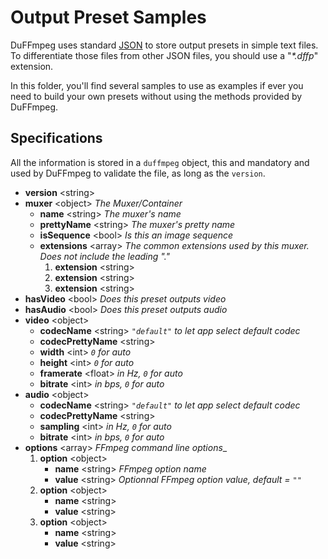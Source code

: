 # Output Preset Samples

DuFFmpeg uses standard [JSON](http://json.org) to store output presets in simple text files.  
To differentiate those files from other JSON files, you should use a "_*.dffp_" extension.

In this folder, you'll find several samples to use as examples if ever you need to build your own presets without using the methods provided by DuFFmpeg.

## Specifications

All the information is stored in a `duffmpeg` object, this and mandatory and used by DuFFmpeg to validate the file, as long as the `version`.

- __version__ \<string>
- __muxer__ \<object> _The Muxer/Container_
  * __name__ \<string> _The muxer's name_
  * __prettyName__ \<string> _The muxer's pretty name_
  * __isSequence__ \<bool> _Is this an image sequence_
  * __extensions__ \<array> _The common extensions used by this muxer. Does not include the leading "."_
    1. __extension__ \<string>
    1. __extension__ \<string>
    1. __extension__ \<string>
- __hasVideo__ \<bool> _Does this preset outputs video_
- __hasAudio__ \<bool> _Does this preset outputs audio_
- __video__ \<object>
  * __codecName__ \<string> _`"default"` to let app select default codec_
  * __codecPrettyName__ \<string>
  * __width__ \<int> _`0` for auto_
  * __height__ \<int> _`0` for auto_
  * __framerate__ \<float> _in Hz, `0` for auto_
  * __bitrate__ \<int> _in bps, `0` for auto_
- __audio__ \<object>
  * __codecName__ \<string> _`"default"` to let app select default codec_
  * __codecPrettyName__ \<string>
  * __sampling__ \<int> _in Hz, `0` for auto_
  * __bitrate__ \<int> _in bps, `0` for auto_
- __options__ \<array> _FFmpeg command line options__
  1. __option__ \<object>
     * __name__ \<string> _FFmpeg option name_
     * __value__ \<string> _Optionnal FFmpeg option value, default = `""`_
  1. __option__ \<object>
     * __name__ \<string>
     * __value__ \<string>
  1. __option__ \<object>
     * __name__ \<string>
     * __value__ \<string>
